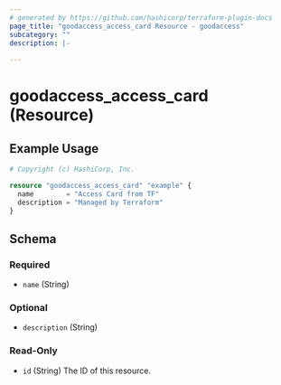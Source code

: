 ```yaml
---
# generated by https://github.com/hashicorp/terraform-plugin-docs
page_title: "goodaccess_access_card Resource - goodaccess"
subcategory: ""
description: |-
  
---
```


# goodaccess_access_card (Resource)



## Example Usage

```terraform
# Copyright (c) HashiCorp, Inc.

resource "goodaccess_access_card" "example" {
  name        = "Access Card from TF"
  description = "Managed by Terraform"
}
```

<!-- schema generated by tfplugindocs -->
## Schema

### Required

- `name` (String)

### Optional

- `description` (String)

### Read-Only

- `id` (String) The ID of this resource.
